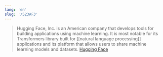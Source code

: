 ```yaml
---
lang: 'en'
slug: '/523AF3'
---
```


> Hugging Face, Inc. is an American company that develops tools for building applications using machine learning. It is most notable for its Transformers library built for [[natural language processing]] applications and its platform that allows users to share machine learning models and datasets. [Hugging Face](https://en.wikipedia.org/wiki/Hugging_Face)

